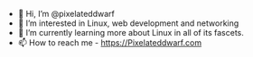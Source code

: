 - 👋 Hi, I’m @pixelateddwarf
- 👀 I’m interested in Linux, web development and networking
- 🌱 I’m currently learning more about Linux in all of its fascets.
- 📫 How to reach me - https://Pixelateddwarf.com

<!---
pixelateddwarf/pixelateddwarf is a ✨ special ✨ repository because its `README.md` (this file) appears on your GitHub profile.
You can click the Preview link to take a look at your changes.
--->
